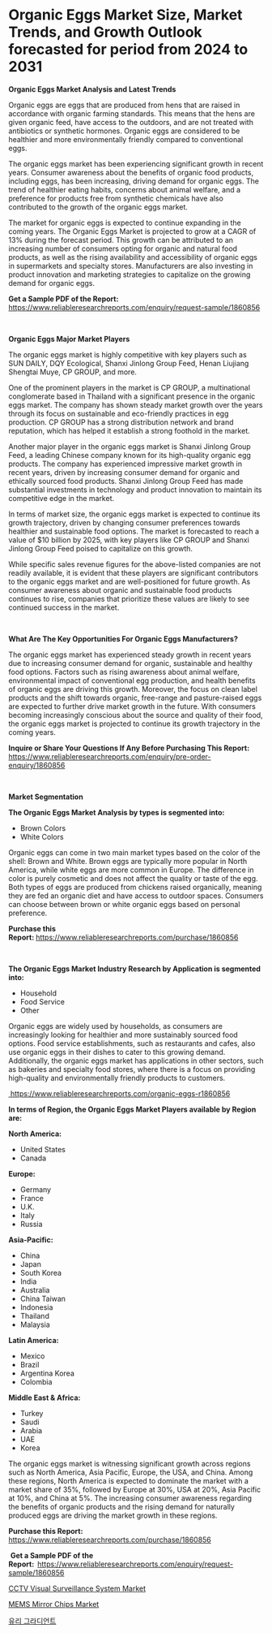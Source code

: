 <p><h1>Organic Eggs Market Size, Market Trends, and Growth Outlook forecasted for period from 2024 to 2031</h1></p><p><strong>Organic Eggs Market Analysis and Latest Trends</strong></p>
<p><p>Organic eggs are eggs that are produced from hens that are raised in accordance with organic farming standards. This means that the hens are given organic feed, have access to the outdoors, and are not treated with antibiotics or synthetic hormones. Organic eggs are considered to be healthier and more environmentally friendly compared to conventional eggs.</p><p>The organic eggs market has been experiencing significant growth in recent years. Consumer awareness about the benefits of organic food products, including eggs, has been increasing, driving demand for organic eggs. The trend of healthier eating habits, concerns about animal welfare, and a preference for products free from synthetic chemicals have also contributed to the growth of the organic eggs market.</p><p>The market for organic eggs is expected to continue expanding in the coming years. The Organic Eggs Market is projected to grow at a CAGR of 13% during the forecast period. This growth can be attributed to an increasing number of consumers opting for organic and natural food products, as well as the rising availability and accessibility of organic eggs in supermarkets and specialty stores. Manufacturers are also investing in product innovation and marketing strategies to capitalize on the growing demand for organic eggs.</p></p>
<p><strong>Get a Sample PDF of the Report:&nbsp;</strong> <a href="https://www.reliableresearchreports.com/enquiry/request-sample/1860856">https://www.reliableresearchreports.com/enquiry/request-sample/1860856</a></p>
<p>&nbsp;</p>
<p><strong>Organic Eggs Major Market Players</strong></p>
<p><p>The organic eggs market is highly competitive with key players such as SUN DAILY, DQY Ecological, Shanxi Jinlong Group Feed, Henan Liujiang Shengtai Muye, CP GROUP, and more. </p><p>One of the prominent players in the market is CP GROUP, a multinational conglomerate based in Thailand with a significant presence in the organic eggs market. The company has shown steady market growth over the years through its focus on sustainable and eco-friendly practices in egg production. CP GROUP has a strong distribution network and brand reputation, which has helped it establish a strong foothold in the market.</p><p>Another major player in the organic eggs market is Shanxi Jinlong Group Feed, a leading Chinese company known for its high-quality organic egg products. The company has experienced impressive market growth in recent years, driven by increasing consumer demand for organic and ethically sourced food products. Shanxi Jinlong Group Feed has made substantial investments in technology and product innovation to maintain its competitive edge in the market.</p><p>In terms of market size, the organic eggs market is expected to continue its growth trajectory, driven by changing consumer preferences towards healthier and sustainable food options. The market is forecasted to reach a value of $10 billion by 2025, with key players like CP GROUP and Shanxi Jinlong Group Feed poised to capitalize on this growth.</p><p>While specific sales revenue figures for the above-listed companies are not readily available, it is evident that these players are significant contributors to the organic eggs market and are well-positioned for future growth. As consumer awareness about organic and sustainable food products continues to rise, companies that prioritize these values are likely to see continued success in the market.</p></p>
<p>&nbsp;</p>
<p><strong>What Are The Key Opportunities For Organic Eggs Manufacturers?</strong></p>
<p><p>The organic eggs market has experienced steady growth in recent years due to increasing consumer demand for organic, sustainable and healthy food options. Factors such as rising awareness about animal welfare, environmental impact of conventional egg production, and health benefits of organic eggs are driving this growth. Moreover, the focus on clean label products and the shift towards organic, free-range and pasture-raised eggs are expected to further drive market growth in the future. With consumers becoming increasingly conscious about the source and quality of their food, the organic eggs market is projected to continue its growth trajectory in the coming years.</p></p>
<p><strong>Inquire or Share Your Questions If Any Before Purchasing This Report:</strong> <a href="https://www.reliableresearchreports.com/enquiry/pre-order-enquiry/1860856">https://www.reliableresearchreports.com/enquiry/pre-order-enquiry/1860856</a></p>
<p>&nbsp;</p>
<p><strong>Market Segmentation</strong></p>
<p><strong>The Organic Eggs Market Analysis by types is segmented into:</strong></p>
<p><ul><li>Brown Colors</li><li>White Colors</li></ul></p>
<p><p>Organic eggs can come in two main market types based on the color of the shell: Brown and White. Brown eggs are typically more popular in North America, while white eggs are more common in Europe. The difference in color is purely cosmetic and does not affect the quality or taste of the egg. Both types of eggs are produced from chickens raised organically, meaning they are fed an organic diet and have access to outdoor spaces. Consumers can choose between brown or white organic eggs based on personal preference.</p></p>
<p><strong>Purchase this Report:&nbsp;</strong><a href="https://www.reliableresearchreports.com/purchase/1860856">https://www.reliableresearchreports.com/purchase/1860856</a></p>
<p>&nbsp;</p>
<p><strong>The Organic Eggs Market Industry Research by Application is segmented into:</strong></p>
<p><ul><li>Household</li><li>Food Service</li><li>Other</li></ul></p>
<p><p>Organic eggs are widely used by households, as consumers are increasingly looking for healthier and more sustainably sourced food options. Food service establishments, such as restaurants and cafes, also use organic eggs in their dishes to cater to this growing demand. Additionally, the organic eggs market has applications in other sectors, such as bakeries and specialty food stores, where there is a focus on providing high-quality and environmentally friendly products to customers.</p></p>
<p><a href="https://www.reliableresearchreports.com/organic-eggs-r1860856">&nbsp;https://www.reliableresearchreports.com/organic-eggs-r1860856</a></p>
<p><strong>In terms of Region, the Organic Eggs Market Players available by Region are:</strong></p>
<p>
    <p> <strong> North America: </strong>
        <ul>
            <li>United States</li>
            <li>Canada</li>
        </ul>
        </p> 
    <p> <strong> Europe: </strong>
        <ul>
            <li>Germany</li>
            <li>France</li>
            <li>U.K.</li>
            <li>Italy</li>
            <li>Russia</li>
        </ul>
        </p> 
    <p> <strong> Asia-Pacific: </strong>
        <ul>
            <li>China</li>
            <li>Japan</li>
            <li>South Korea</li>
            <li>India</li>
            <li>Australia</li>
            <li>China Taiwan</li>
            <li>Indonesia</li>
            <li>Thailand</li>
            <li>Malaysia</li>
        </ul>
        </p> 
    <p> <strong> Latin America: </strong>
        <ul>
            <li>Mexico</li>
            <li>Brazil</li>
            <li>Argentina Korea</li>
            <li>Colombia</li>
        </ul>
        </p> 
    <p> <strong> Middle East & Africa: </strong>
        <ul>
            <li>Turkey</li>
            <li>Saudi</li>
            <li>Arabia</li>
            <li>UAE</li>
            <li>Korea</li>
        </ul>
    </p>
    </p>
<p><p>The organic eggs market is witnessing significant growth across regions such as North America, Asia Pacific, Europe, the USA, and China. Among these regions, North America is expected to dominate the market with a market share of 35%, followed by Europe at 30%, USA at 20%, Asia Pacific at 10%, and China at 5%. The increasing consumer awareness regarding the benefits of organic products and the rising demand for naturally produced eggs are driving the market growth in these regions.</p></p>
<p><strong>Purchase this Report: </strong><a href="https://www.reliableresearchreports.com/purchase/1860856">https://www.reliableresearchreports.com/purchase/1860856</a></p>
<p>&nbsp;<strong>Get a Sample PDF of the Report:&nbsp;&nbsp;</strong><a href="https://www.reliableresearchreports.com/enquiry/request-sample/1860856">https://www.reliableresearchreports.com/enquiry/request-sample/1860856</a></p>
<p><strong></strong></p>
<p><p><a href="https://view.publitas.com/reportprime-1/insights-into-the-cctv-visual-surveillance-system-industry-market-financial-status-market-size-and-revenue-analysis-up-to-2031/">CCTV Visual Surveillance System Market</a></p><p><a href="https://github.com/msbsaifansami/Market-Research-Report-List-1/blob/main/mems-mirror-chips-market.md">MEMS Mirror Chips Market</a></p><p><a href="https://github.com/nicolaseller56452023/Market-Research-Report-List-1/blob/main/2299311159688.md">유리 그라디언트</a></p></p>